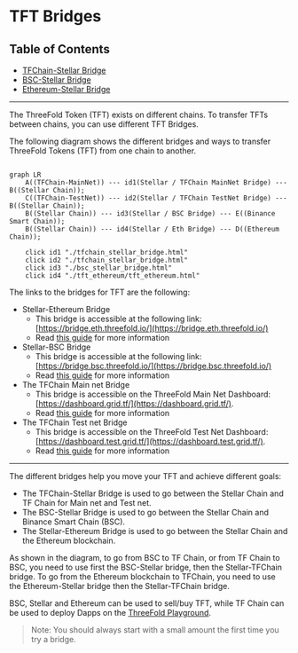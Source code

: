 <h1> TFT Bridges </h1>

<h2> Table of Contents </h2>

- [TFChain-Stellar Bridge](./tfchain_stellar_bridge.html)
- [BSC-Stellar Bridge](./bsc_stellar_bridge.html)
- [Ethereum-Stellar Bridge](./tft_ethereum/tft_ethereum.html)

***

The ThreeFold Token (TFT) exists on different chains. To transfer TFTs between chains, you can use different TFT Bridges.

The following diagram shows the different bridges and ways to transfer ThreeFold Tokens (TFT) from one chain to another.

```mermaid

graph LR
    A((TFChain-MainNet)) --- id1(Stellar / TFChain MainNet Bridge) --- B((Stellar Chain));
    C((TFChain-TestNet)) --- id2(Stellar / TFChain TestNet Bridge) --- B((Stellar Chain));
    B((Stellar Chain)) --- id3(Stellar / BSC Bridge) --- E((Binance Smart Chain));
    B((Stellar Chain)) --- id4(Stellar / Eth Bridge) --- D((Ethereum Chain));

    click id1 "./tfchain_stellar_bridge.html"
    click id2 "./tfchain_stellar_bridge.html"
    click id3 "./bsc_stellar_bridge.html"
    click id4 "./tft_ethereum/tft_ethereum.html"

```

The links to the bridges for TFT are the following:

* Stellar-Ethereum Bridge
  * This bridge is accessible at the following link: [https://bridge.eth.threefold.io/](https://bridge.eth.threefold.io/)
  * Read [this guide](./tft_ethereum/tft_ethereum.md) for more information
* Stellar-BSC Bridge
  * This bridge is accessible at the following link: [https://bridge.bsc.threefold.io/](https://bridge.bsc.threefold.io/)
  * Read [this guide](./bsc_stellar_bridge.html) for more information
* The TFChain Main net Bridge
  * This bridge is accessible on the ThreeFold Main Net Dashboard: [https://dashboard.grid.tf/](https://dashboard.grid.tf/). 
  * Read [this guide](./tfchain_stellar_bridge.html) for more information
* The TFChain Test net Bridge
  * This bridge is accessible on the ThreeFold Test Net Dashboard: [https://dashboard.test.grid.tf/](https://dashboard.test.grid.tf/).
  * Read [this guide](./tfchain_stellar_bridge.html) for more information

***

The different bridges help you move your TFT and achieve different goals:

* The TFChain-Stellar Bridge is used to go between the Stellar Chain and TF Chain for Main net and Test net.
* The BSC-Stellar Bridge is used to go between the Stellar Chain and Binance Smart Chain (BSC).
* The Stellar-Ethereum Bridge is used to go between the Stellar Chain and the Ethereum blockchain.
  

As shown in the diagram, to go from BSC to TF Chain, or from TF Chain to BSC, you need to use first the BSC-Stellar bridge, then the Stellar-TFChain bridge. To go from the Ethereum blockchain to TFChain, you need to use the Ethereum-Stellar bridge then the Stellar-TFChain bridge.

BSC, Stellar and Ethereum can be used to sell/buy TFT, while TF Chain can be used to deploy Dapps on the [ThreeFold Playground](https://play.grid.tf).

> Note: You should always start with a small amount the first time you try a bridge.